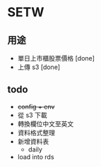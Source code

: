 # SETW

## 用途
* 單日上市櫃股票價格 [done]
* 上傳 s3 [done]

## todo
* ~~config + env~~
* 從 s3 下載
* 轉換欄位中文至英文
* 資料格式整理
* 新增資料表
    * daily
* load into rds
